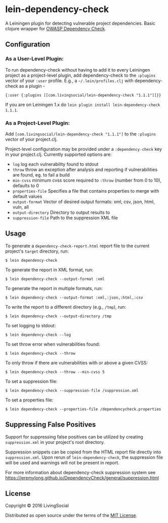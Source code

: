 # lein-dependency-check

A Leiningen plugin for detecting vulnerable project dependencies. Basic clojure wrapper for [OWASP Dependency Check](https://www.owasp.org/index.php/OWASP_Dependency_Check).

## Configuration

### As a User-Level Plugin:

To run dependency-check without having to add it to every Leiningen project as a project-level plugin,
add dependency-check to the `:plugins` vector of your `:user` profile. E.g., a `~/.lein/profiles.clj` with dependency-check as a plugin -
```
{:user {:plugins [[com.livingsocial/lein-dependency-check "1.1.1"]]}}
```

If you are on Leiningen 1.x do `lein plugin install lein-dependency-check 1.1.1`.

### As a Project-Level Plugin:

Add `[com.livingsocial/lein-dependency-check "1.1.1"]` to the `:plugins` vector of your project.clj.

Project-level configuration may be provided under a `:dependency-check` key in your project.clj. Currently supported options are:
 * `log` log each vulnerability found to stdout
 * `throw` throw an exception after analysis and reporting if vulnerabilities are found, eg. to fail a build
 * `min-cvss` minimum cvss score required to `:throw` (number from 0 to 10), defaults to 0
 * `properties-file` Specifies a file that contains properties to merge with default values
 * `output-format` Vector of desired output formats: xml, csv, json, html, vuln, all
 * `output-directory` Directory to output results to
 * `suppression-file` Path to the suppression XML file

## Usage

To generate a `dependency-check-report.html` report file to the current project's `target` directory, run:

    $ lein dependency-check

To generate the report in XML format, run:

    $ lein dependency-check --output-format :xml

To generate the report in multiple formats, run:

    $ lein dependency-check --output-format :xml,:json,:html,:csv

To write the report to a different directory (e.g., `/tmp`), run:

    $ lein dependency-check --output-directory /tmp

To set logging to stdout:

    $ lein dependency-check --log

To set throw error when vulnerabilities found:

    $ lein dependency-check --throw
    
To only throw if there are vulnerabilities with or above a given CVSS:

    $ lein dependency-check --throw --min-cvss 5

To set a suppression file:

    $ lein dependency-check --suppression-file /suppression.xml

To set a properties file:

    $ lein dependency-check --properties-file /dependencycheck.properties

##  Suppressing False Positives

Support for suppressing false positives can be utilized by creating `suppression.xml` in your project's root directory.

Suppression snippets can be copied from the HTML report file directly into `suppression.xml`. Upon rerun of `lein-dependency-check`, the suppression file will be used and warnings will not be present in report.

For more information about dependency-check suppression system see https://jeremylong.github.io/DependencyCheck/general/suppression.html

## License

Copyright © 2016 LivingSocial

Distributed as open source under the terms of the [MIT
License](http://opensource.org/licenses/MIT).
